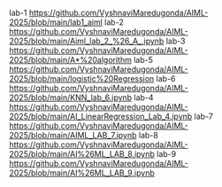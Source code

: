 lab-1 https://github.com/VyshnaviMaredugonda/AIML-2025/blob/main/lab1_aiml
lab-2 https://github.com/VyshnaviMaredugonda/AIML-2025/blob/main/Aiml_lab_2_%26_A_.ipynb
lab-3 https://github.com/VyshnaviMaredugonda/AIML-2025/blob/main/A*%20algorithm
lab-5 https://github.com/VyshnaviMaredugonda/AIML-2025/blob/main/logistic%20Regression
lab-6 https://github.com/VyshnaviMaredugonda/AIML-2025/blob/main/KNN_lab_6.ipynb
lab-4 https://github.com/VyshnaviMaredugonda/AIML-2025/blob/main/AI_LinearRegression_Lab_4.ipynb
lab-7 https://github.com/VyshnaviMaredugonda/AIML-2025/blob/main/AIML_LAB_7.ipynb
lab-8 https://github.com/VyshnaviMaredugonda/AIML-2025/blob/main/AI%26ML_LAB_8.ipynb
lab-9 https://github.com/VyshnaviMaredugonda/AIML-2025/blob/main/AI%26ML_LAB_9.ipynb
